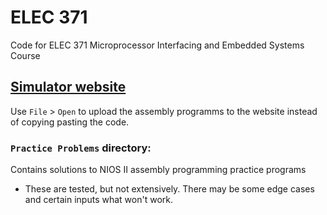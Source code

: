 # ELEC 371
Code for ELEC 371 Microprocessor Interfacing and Embedded Systems Course 

## [Simulator website](https://cpulator.01xz.net/?sys=nios-de0)
Use `File` > `Open` to upload the assembly programms to the website instead of copying pasting the code.

### ``Practice Problems`` directory:
Contains solutions to NIOS II assembly programming practice programs
- These are tested, but not extensively. There may be some edge cases and certain inputs what won't work.
